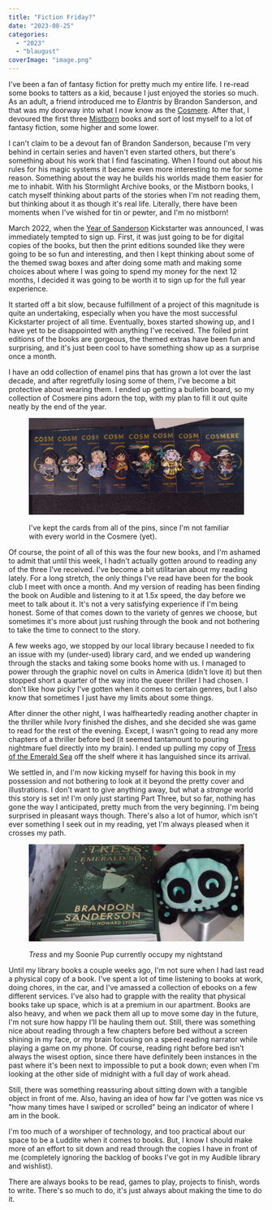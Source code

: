 ```yaml
---
title: "Fiction Friday?"
date: "2023-08-25"
categories: 
  - "2023"
  - "blaugust"
coverImage: "image.png"
---
```


I've been a fan of fantasy fiction for pretty much my entire life. I re-read some books to tatters as a kid, because I just enjoyed the stories so much. As an adult, a friend introduced me to _Elantris_ by Brandon Sanderson, and that was my doorway into what I now know as the [Cosmere](https://www.brandonsanderson.com/what-is-the-cosmere/). After that, I devoured the first three [Mistborn](https://www.brandonsanderson.com/the-mistborn-saga-the-original-trilogy/) books and sort of lost myself to a lot of fantasy fiction, some higher and some lower.

I can't claim to be a devout fan of Brandon Sanderson, because I'm very behind in certain series and haven't even started others, but there's something about his work that I find fascinating. When I found out about his rules for his magic systems it became even more interesting to me for some reason. Something about the way he builds his worlds made them easier for me to inhabit. With his Stormlight Archive books, or the Mistborn books, I catch myself thinking about parts of the stories when I'm not reading them, but thinking about it as though it's real life. Literally, there have been moments when I've wished for tin or pewter, and I'm no mistborn!

March 2022, when the [Year of Sanderson](https://www.dragonsteelbooks.com/collections/the-year-of-sanderson) Kickstarter was announced, I was immediately tempted to sign up. First, it was just going to be for digital copies of the books, but then the print editions sounded like they were going to be so fun and interesting, and then I kept thinking about some of the themed swag boxes and after doing some math and making some choices about where I was going to spend my money for the next 12 months, I decided it was going to be worth it to sign up for the full year experience.

It started off a bit slow, because fulfillment of a project of this magnitude is quite an undertaking, especially when you have the most successful Kickstarter project of all time. Eventually, boxes started showing up, and I have yet to be disappointed with anything I've received. The foiled print editions of the books are gorgeous, the themed extras have been fun and surprising, and it's just been cool to have something show up as a surprise once a month.

I have an odd collection of enamel pins that has grown a lot over the last decade, and after regretfully losing some of them, I've become a bit protective about wearing them. I ended up getting a bulletin board, so my collection of Cosmere pins adorn the top, with my plan to fill it out quite neatly by the end of the year.

<figure>

![The first eight enamel pins from the Sanderson kickstarter, lined up in sequential order.](images/IMG_20230824_113356655-scaled.jpg)

<figcaption>

I've kept the cards from all of the pins, since I'm not familiar with every world in the Cosmere (yet).

</figcaption>

</figure>

Of course, the point of all of this was the four new books, and I'm ashamed to admit that until this week, I hadn't actually gotten around to reading any of the three I've received. I've become a bit utilitarian about my reading lately. For a long stretch, the only things I've read have been for the book club I meet with once a month. And my version of reading has been finding the book on Audible and listening to it at 1.5x speed, the day before we meet to talk about it. It's not a very satisfying experience if I'm being honest. Some of that comes down to the variety of genres we choose, but sometimes it's more about just rushing through the book and not bothering to take the time to connect to the story.

A few weeks ago, we stopped by our local library because I needed to fix an issue with my (under-used) library card, and we ended up wandering through the stacks and taking some books home with us. I managed to power through the graphic novel on cults in America (didn't love it) but then stopped short a quarter of the way into the queer thriller I had chosen. I don't like how picky I've gotten when it comes to certain genres, but I also know that sometimes I just have my limits about some things.

After dinner the other night, I was halfheartedly reading another chapter in the thriller while Ivory finished the dishes, and she decided she was game to read for the rest of the evening. Except, I wasn't going to read any more chapters of a thriller before bed (it seemed tantamount to pouring nightmare fuel directly into my brain). I ended up pulling my copy of [Tress of the Emerald Sea](https://www.dragonsteelbooks.com/products/tress-of-the-emerald-sea-premium-hardcover) off the shelf where it has languished since its arrival.

We settled in, and I'm now kicking myself for having this book in my possession and not bothering to look at it beyond the pretty cover and illustrations. I don't want to give anything away, but what a _strange_ world this story is set in! I'm only just starting Part Three, but so far, nothing has gone the way I anticipated, pretty much from the very beginning. I'm being surprised in pleasant ways though. There's also a lot of humor, which isn't ever something I seek out in my reading, yet I'm always pleased when it crosses my path.

<figure>

![A foiled copy of Tress of the Emerald Sea sits on a nightstand next to the skeleton stuffy of a Soonie Pup.](images/IMG_20230824_115130099-edited-scaled.jpg)

<figcaption>

_Tress_ and my Soonie Pup currently occupy my nightstand

</figcaption>

</figure>

Until my library books a couple weeks ago, I'm not sure when I had last read a physical copy of a book. I've spent a lot of time listening to books at work, doing chores, in the car, and I've amassed a collection of ebooks on a few different services. I've also had to grapple with the reality that physical books take up space, which is at a premium in our apartment. Books are also heavy, and when we pack them all up to move some day in the future, I'm not sure how happy I'll be hauling them out. Still, there was something nice about reading through a few chapters before bed without a screen shining in my face, or my brain focusing on a speed reading narrator while playing a game on my phone. Of course, reading right before bed isn't always the wisest option, since there have definitely been instances in the past where it's been next to impossible to put a book down; even when I'm looking at the other side of midnight with a full day of work ahead.

Still, there was something reassuring about sitting down with a tangible object in front of me. Also, having an idea of how far I've gotten was nice vs "how many times have I swiped or scrolled" being an indicator of where I am in the book.

I'm too much of a worshiper of technology, and too practical about our space to be a Luddite when it comes to books. But, I know I should make more of an effort to sit down and read through the copies I have in front of me (completely ignoring the backlog of books I've got in my Audible library and wishlist).

There are always books to be read, games to play, projects to finish, words to write. There's so much to do, it's just always about making the time to do it.
